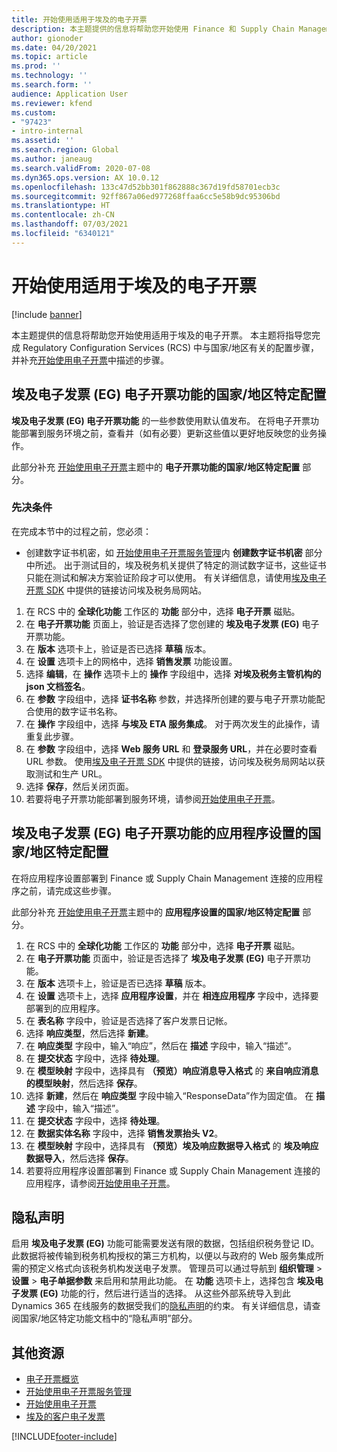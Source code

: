 ```yaml
---
title: 开始使用适用于埃及的电子开票
description: 本主题提供的信息将帮助您开始使用 Finance 和 Supply Chain Management 中适用于埃及的电子开票。
author: gionoder
ms.date: 04/20/2021
ms.topic: article
ms.prod: ''
ms.technology: ''
ms.search.form: ''
audience: Application User
ms.reviewer: kfend
ms.custom:
- "97423"
- intro-internal
ms.assetid: ''
ms.search.region: Global
ms.author: janeaug
ms.search.validFrom: 2020-07-08
ms.dyn365.ops.version: AX 10.0.12
ms.openlocfilehash: 133c47d52bb301f862888c367d19fd58701ecb3c
ms.sourcegitcommit: 92ff867a06ed977268ffaa6cc5e58b9dc95306bd
ms.translationtype: HT
ms.contentlocale: zh-CN
ms.lasthandoff: 07/03/2021
ms.locfileid: "6340121"
---
```

# <a name="get-started-with-electronic-invoicing-for-egypt"></a>开始使用适用于埃及的电子开票

[!include [banner](../includes/banner.md)]

本主题提供的信息将帮助您开始使用适用于埃及的电子开票。 本主题将指导您完成 Regulatory Configuration Services (RCS) 中与国家/地区有关的配置步骤，并补充[开始使用电子开票](e-invoicing-get-started.md)中描述的步骤。

## <a name="country-specific-configuration-for-egyptian-electronic-invoice-eg-electronic-invoicing-feature"></a>埃及电子发票 (EG) 电子开票功能的国家/地区特定配置

**埃及电子发票 (EG) 电子开票功能** 的一些参数使用默认值发布。 在将电子开票功能部署到服务环境之前，查看并（如有必要）更新这些值以更好地反映您的业务操作。

此部分补充 [开始使用电子开票](e-invoicing-get-started.md)主题中的 **电子开票功能的国家/地区特定配置** 部分。

### <a name="prerequisites"></a>先决条件

在完成本节中的过程之前，您必须：

- 创建数字证书机密，如 [开始使用电子开票服务管理](e-invoicing-get-started-service-administration.md)内 **创建数字证书机密** 部分中所述。 出于测试目的，埃及税务机关提供了特定的测试数字证书，这些证书只能在测试和解决方案验证阶段才可以使用。 有关详细信息，请使用[埃及电子开票 SDK](https://sdk.sit.invoicing.eta.gov.eg/faq/) 中提供的链接访问埃及税务局网站。

1. 在 RCS 中的 **全球化功能** 工作区的 **功能** 部分中，选择 **电子开票** 磁贴。
2. 在 **电子开票功能** 页面上，验证是否选择了您创建的 **埃及电子发票 (EG)** 电子开票功能。
3. 在 **版本** 选项卡上，验证是否已选择 **草稿** 版本。
4. 在 **设置** 选项卡上的网格中，选择 **销售发票** 功能设置。
5. 选择 **编辑**，在 **操作** 选项卡上的 **操作** 字段组中，选择 **对埃及税务主管机构的 json 文档签名**。
6. 在 **参数** 字段组中，选择 **证书名称** 参数，并选择所创建的要与电子开票功能配合使用的数字证书名称。
7. 在 **操作** 字段组中，选择 **与埃及 ETA 服务集成**。 对于两次发生的此操作，请重复此步骤。
8. 在 **参数** 字段组中，选择 **Web 服务 URL** 和 **登录服务 URL**，并在必要时查看 URL 参数。 使用[埃及电子开票 SDK](https://sdk.sit.invoicing.eta.gov.eg/faq/) 中提供的链接，访问埃及税务局网站以获取测试和生产 URL。
9. 选择 **保存**，然后关闭页面。
10. 若要将电子开票功能部署到服务环境，请参阅[开始使用电子开票](e-invoicing-get-started.md)。

## <a name="country-specific-configuration-of-the-application-setup-for-the-egyptian-electronic-invoice-eg-electronic-invoicing-feature"></a>埃及电子发票 (EG) 电子开票功能的应用程序设置的国家/地区特定配置

在将应用程序设置部署到 Finance 或 Supply Chain Management 连接的应用程序之前，请完成这些步骤。

此部分补充 [开始使用电子开票](e-invoicing-get-started.md)主题中的 **应用程序设置的国家/地区特定配置** 部分。

1. 在 RCS 中的 **全球化功能** 工作区的 **功能** 部分中，选择 **电子开票** 磁贴。
2. 在 **电子开票功能** 页面中，验证是否选择了 **埃及电子发票 (EG)** 电子开票功能。
3. 在 **版本** 选项卡上，验证是否已选择 **草稿** 版本。
4. 在 **设置** 选项卡上，选择 **应用程序设置**，并在 **相连应用程序** 字段中，选择要部署到的应用程序。
5. 在 **表名称** 字段中，验证是否选择了客户发票日记帐。
6. 选择 **响应类型**，然后选择 **新建**。
7. 在 **响应类型** 字段中，输入“响应”，然后在 **描述** 字段中，输入“描述”。
8. 在 **提交状态** 字段中，选择 **待处理**。
9. 在 **模型映射** 字段中，选择具有 **（预览）响应消息导入格式** 的 **来自响应消息的模型映射**，然后选择 **保存**。
10. 选择 **新建**，然后在 **响应类型** 字段中输入“ResponseData”作为固定值。 在 **描述** 字段中，输入“描述”。
11. 在 **提交状态** 字段中，选择 **待处理**。
12. 在 **数据实体名称** 字段中，选择 **销售发票抬头 V2**。
13. 在 **模型映射** 字段中，选择具有 **（预览）埃及响应数据导入格式** 的 **埃及响应数据导入**，然后选择 **保存**。
14. 若要将应用程序设置部署到 Finance 或 Supply Chain Management 连接的应用程序，请参阅[开始使用电子开票](e-invoicing-get-started.md)。

## <a name="privacy-notice"></a>隐私声明

启用 **埃及电子发票 (EG)** 功能可能需要发送有限的数据，包括组织税务登记 ID。 此数据将被传输到税务机构授权的第三方机构，以便以与政府的 Web 服务集成所需的预定义格式向该税务机构发送电子发票。 管理员可以通过导航到 **组织管理** > **设置** > **电子单据参数** 来启用和禁用此功能。 在 **功能** 选项卡上，选择包含 **埃及电子发票 (EG)** 功能的行，然后进行适当的选择。 从这些外部系统导入到此 Dynamics 365 在线服务的数据受我们的[隐私声明](https://go.microsoft.com/fwlink/?LinkId=512132)的约束。 有关详细信息，请查阅国家/地区特定功能文档中的“隐私声明”部分。

## <a name="additional-resources"></a>其他资源

- [电子开票概览](e-invoicing-service-overview.md)
- [开始使用电子开票服务管理](e-invoicing-get-started-service-administration.md)
- [开始使用电子开票](e-invoicing-get-started.md)
- [埃及的客户电子发票](emea-egy-e-invoices.md)


[!INCLUDE[footer-include](../../includes/footer-banner.md)]
